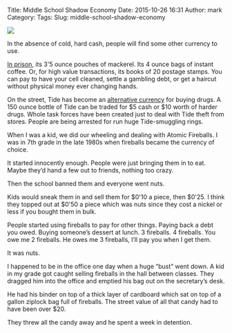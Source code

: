 Title: Middle School Shadow Economy
Date: 2015-10-26 16:31
Author: mark
Category: 
Tags: 
Slug: middle-school-shadow-economy

<img src="https://cdn-images-1.medium.com/max/2000/1*aWZiLUUvVJHqkphHsB6g0Q.jpeg"  />

In the absence of cold, hard cash, people will find some other currency to use.

[In prison](https://www.wired.com/2011/01/st_prisoncurrencies/), its 3'5 ounce pouches of mackerel. Its 4 ounce bags of instant coffee. Or, for high value transactions, its books of 20 postage stamps. You can pay to have your cell cleaned, settle a gambling debt, or get a haircut without physical money ever changing hands.

On the street, Tide has become an [alternative currency](https://nymag.com/news/features/tide-detergent-drugs-2013-1/) for buying drugs. A 150 ounce bottle of Tide can be traded for $5 cash or $10 worth of harder drugs. Whole task forces have been created just to deal with Tide theft from stores. People are being arrested for run huge Tide-smuggling rings.

When I was a kid, we did our wheeling and dealing with Atomic Fireballs. I was in 7th grade in the late 1980s when fireballs became the currency of choice.

It started innocently enough. People were just bringing them in to eat. Maybe they’d hand a few out to friends, nothing too crazy.

Then the school banned them and everyone went nuts.

Kids would sneak them in and sell them for $0'10 a piece, then $0'25. I think they topped out at $0'50 a piece which was nuts since they cost a nickel or less if you bought them in bulk.

People started using fireballs to pay for other things. Paying back a debt you owed. Buying someone’s dessert at lunch. 3 fireballs. 4 fireballs. You owe me 2 fireballs. He owes me 3 fireballs, I’ll pay you when I get them.

It was nuts.

I happened to be in the office one day when a huge “bust” went down. A kid in my grade got caught selling fireballs in the hall between classes. They dragged him into the office and emptied his bag out on the secretary’s desk.

He had his binder on top of a thick layer of cardboard which sat on top of a gallon ziplock bag full of fireballs. The street value of all that candy had to have been over $20.

They threw all the candy away and he spent a week in detention.

